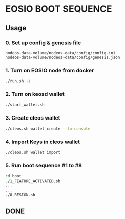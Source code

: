 # EOSIO BOOT SEQUENCE

## Usage

### 0. Set up config & genesis file
```text
nodeos-data-volume/nodeos-data/config/config.ini
nodeos-data-volume/nodeos-data/config/genesis.json
```

### 1. Turn on EOSIO node from docker
```sh
./run.sh -i
```

### 2. Turn on keosd wallet
```sh
./start_wallet.sh
```

### 3. Create cleos wallet
```sh
./cleos.sh wallet create --to-console
```

### 4. Import Keys in cleos wallet
```sh
./cleos.sh wallet import
```

### 5. Run boot sequence #1 to #8
```sh
cd boot
./1_FEATURE_ACTIVATED.sh
...
...
./8_RESIGN.sh
```

## DONE